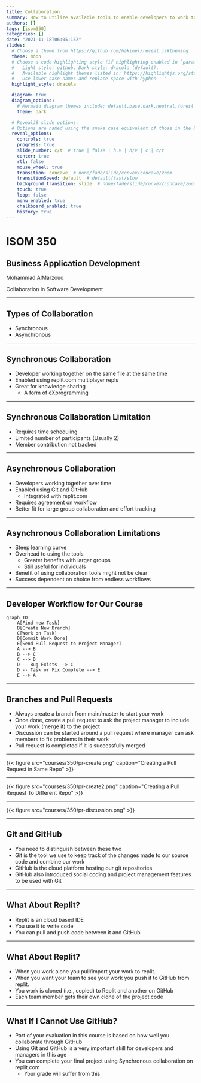```yaml
---
title: Collaboration
summary: How to utilize available tools to enable developers to work together
authors: []
tags: [isom350]
categories: []
date: "2021-11-18T06:05:15Z"
slides:
  # Choose a theme from https://github.com/hakimel/reveal.js#theming
  theme: moon
  # Choose a code highlighting style (if highlighting enabled in `params.toml`)
  #   Light style: github. Dark style: dracula (default).
  #   Available highlight themes listed in: https://highlightjs.org/static/demo/
  #   Use lower case names and replace space with hyphen '-'
  highlight_style: dracula

  diagram: true
  diagram_options:
    # Mermaid diagram themes include: default,base,dark,neutral,forest
    theme: dark

  # RevealJS slide options.
  # Options are named using the snake case equivalent of those in the RevealJS docs.
  reveal_options:
    controls: true
    progress: true
    slide_number: c/t  # true | false | h.v | h/v | c | c/t
    center: true
    rtl: false
    mouse_wheel: true
    transition: concave  # none/fade/slide/convex/concave/zoom
    transitionSpeed: default  # default/fast/slow
    background_transition: slide  # none/fade/slide/convex/concave/zoom
    touch: true
    loop: false
    menu_enabled: true
    chalkboard_enabled: true
    history: true
---
```



# ISOM 350
## Business Application Development

Mohammad AlMarzouq

Collaboration in Software Development

---

## Types of Collaboration

- Synchronous
- Asynchronous

---

## Synchronous Collaboration

- Developer working together on the same file at the same time
- Enabled using replit.com multiplayer repls
- Great for knowledge sharing
  - A form of eXprogramming

--- 

## Synchronous Collaboration Limitation

- Requires time scheduling
- Limited number of participants (Usually 2)
- Member contribution not tracked

---

## Asynchronous Collaboration

- Developers working together over time
- Enabled using Git and GitHub
  - Integrated with replit.com
- Requires agreement on workflow
- Better fit for large group collaboration and effort tracking

---

## Asynchronous Collaboration Limitations

- Steep learning curve
- Overhead to using the tools
  - Greater benefits with larger groups
  - Still useful for individuals
- Benefit of using collaboration tools might not be clear
- Success dependent on choice from endless workflows

--- 

## Developer Workflow for Our Course

```mermaid
graph TD
    A[Find new Task]
    B[Create New Branch]
    C[Work on Task]
    D[Commit Work Done]
    E[Send Pull Request to Project Manager]
    A --> B
    B --> C
    C --> D
    D -- Bug Exists --> C
    D -- Task or Fix Complete --> E
    E --> A
```

---

## Branches and Pull Requests

- Always create a branch from main/master to start your work
- Once done, create a pull request to ask the project manager to include your work (merge it) to the project
- Discussion can be started around a pull request where manager can ask members to fix problems in their work
- Pull request is completed if it is successfully merged

---


{{< figure src="courses/350/pr-create.png" caption="Creating a Pull Request in Same Repo" >}}

---

{{< figure src="courses/350/pr-create2.png" caption="Creating a Pull Request To Different Repo" >}}

---

{{< figure src="courses/350/pr-discussion.png" >}}

---

## Git and GitHub

- You need to distinguish between these two
- Git is the tool we use to keep track of the changes made to our source code and combine our work
- GitHub is the cloud platform hosting our git repositories
- GitHub also introduced social coding and project management features to be used with Git

---

## What About Replit?

- Replit is an cloud based IDE
- You use it to write code
- You can pull and push code between it and GitHub

---

## What About Replit?
- When you work alone you pull/import your work to replit.
- When you want your team to see your work you push it to GitHub from replit.
- You work is cloned (i.e., copied) to Replit and another on GitHub
- Each team member gets their own clone of the project code


---

## What If I Cannot Use GitHub?

- Part of your evaluation in this course is based on how well you collaborate through GitHub
- Using Git and GitHub is a very important skill for developers and managers in this age
- You can complete your final project using Synchronous collaboration on replit.com
  - Your grade will suffer from this
